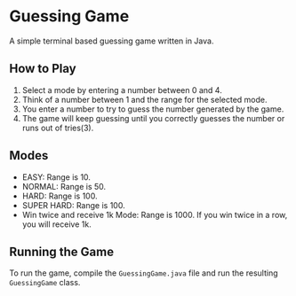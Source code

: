 # Guessing Game

A simple terminal based guessing game written in Java.

## How to Play

1. Select a mode by entering a number between 0 and 4.
2. Think of a number between 1 and the range for the selected mode.
3. You enter a number to try to guess the number generated by the game.
4. The game will keep guessing until you correctly guesses the number or runs out of tries(3).

## Modes

* EASY: Range is 10.
* NORMAL: Range is 50.
* HARD: Range is 100.
* SUPER HARD: Range is 100.
* Win twice and receive 1k Mode: Range is 1000. If you win twice in a row, you will receive 1k.

## Running the Game

To run the game, compile the `GuessingGame.java` file and run the resulting `GuessingGame` class.
